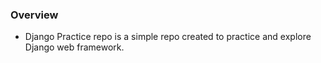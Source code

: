 ### Overview
- Django Practice repo is a simple repo created to practice and explore Django web framework.
